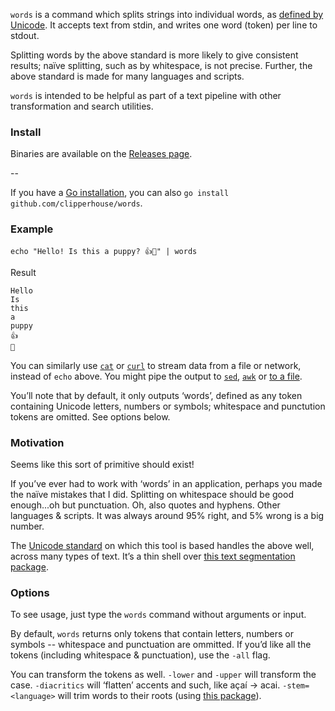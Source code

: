 `words` is a command which splits strings into individual words, as [defined by Unicode](https://unicode.org/reports/tr29/). It accepts text from stdin, and writes one word (token) per line to stdout.

Splitting words by the above standard is more likely to give consistent results; naïve splitting, such as by whitespace, is not precise. Further, the above standard is made for many languages and scripts.

`words` is intended to be helpful as part of a text pipeline with other transformation and search utilities.

### Install

Binaries are available on the [Releases page](https://github.com/clipperhouse/words/releases).

--

If you have a [Go installation](https://go.dev/doc/install), you can also `go install github.com/clipperhouse/words`.

### Example

```
echo "Hello! Is this a puppy? 👍🐶" | words
```

Result

```
Hello
Is
this
a
puppy
👍
🐶
```

You can similarly use [`cat`](https://en.wikipedia.org/wiki/Cat_(Unix)) or [`curl`](https://curl.se/docs/manual.html) to stream data from a file or network, instead of `echo` above. You might pipe the output to [`sed`](https://www.gnu.org/software/sed/manual/sed.html), [`awk`](https://en.wikipedia.org/wiki/AWK) or [to a file](https://askubuntu.com/questions/420981/how-do-i-save-terminal-output-to-a-file).

You’ll note that by default, it only outputs ‘words’, defined as any token containing Unicode letters, numbers or symbols; whitespace and punctution tokens are omitted. See options below.

### Motivation

Seems like this sort of primitive should exist!

If you’ve ever had to work with ‘words’ in an application, perhaps you made the naïve mistakes that I did. Splitting on whitespace should be good enough...oh but punctuation. Oh, also quotes and hyphens. Other languages & scripts. It was always around 95% right, and 5% wrong is a big number.

The [Unicode standard](https://unicode.org/reports/tr29/) on which this tool is based handles the above well, across many types of text. It’s a thin shell over [this text segmentation package](https://github.com/clipperhouse/uax29/tree/master/words).

### Options

To see usage, just type the `words` command without arguments or input.

By default, `words` returns only tokens that contain letters, numbers or symbols -- whitespace and punctuation are ommitted. If you’d like all the tokens (including whitespace & punctuation), use the `-all` flag.

You can transform the tokens as well. `-lower` and `-upper` will transform the case. `-diacritics` will ‘flatten’ accents and such, like açaí → acai. `-stem=<language>` will trim words to their roots (using [this package](https://github.com/clipperhouse/stemmer)).
